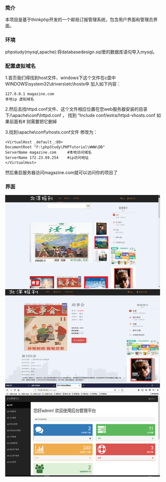### 简介
本项目是基于thinkphp开发的一个邮局订报管理系统，包含用户界面和管理员界面。

### 环境
phpstudy(mysql,apache):将databasedesign.sql里的数据库语句导入mysql。

### 配置虚拟域名
1.首页我们得找到host文件、windows下这个文件在c盘中WINDOWS\system32\drivers\etc\hosts中 加入如下内容：

``` 
127.0.0.1 magazine.com
本地ip 虚拟域名
```

2.然后去找httpd.conf文件、这个文件相应位置在您web服务器安装的目录下/\apache\conf\httpd.conf ， 找到 “Include conf/extra/httpd-vhosts.conf 如果前面有# 则需要把它删掉

3.找到\apache\conf\vhosts.conf文件 修改为：
``` 
<VirtualHost _default_:80>  
DocumentRoot "F:\phpStudy\PHPTutorial\WWW\DB"  
ServerName magazine.com		#本地访问域名  
ServerName 172.23.69.254	#ip访问地址  
</VirtualHost>
```
然后重启服务器访问magazine.com就可以访问你的项目了

### 界面
<img src="https://github.com/zzy321043695/DatabaseDesign/blob/master/src/1.png" width="500" height="300" alt="前台"/> 

<img src="https://github.com/zzy321043695/DatabaseDesign/blob/master/src/2.png" width="500" height="300" alt="详情"/> 

<img src="https://github.com/zzy321043695/DatabaseDesign/blob/master/src/3.png" width="500" height="300" alt="后台"/> 
